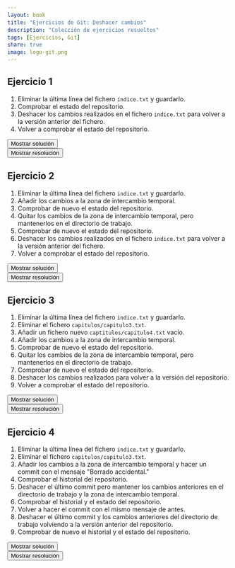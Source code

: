 ```yaml
---
layout: book
title: "Ejercicios de Git: Deshacer cambios"
description: "Colección de ejercicios resueltos"
tags: [Ejercicios, Git]
share: true
image: logo-git.png
---
```


## Ejercicio 1
1. Eliminar la última línea del fichero `indice.txt` y guardarlo.
2. Comprobar el estado del repositorio.
3. Deshacer los cambios realizados en el fichero `indice.txt` para volver a la versión anterior del fichero.
4. Volver a comprobar el estado del repositorio.

<div><button class="solution">Mostrar solución</button></div>
<div id="solution" style="display: none">
<pre class="highlight"><code>&gt; nano indice.txt
# Eliminar la última línea y guardar el fichero.
&gt; git status
&gt; git checkout -- indice.txt
&gt; git status
</code></pre>
</div>

<div><button class="resolution">Mostrar resolución</button></div>
<div id="resolution" style="display: none">
<img src="soluciones/deshacer-cambios/ejercicio1.gif" />
</div>

## Ejercicio 2

1. Eliminar la última línea del fichero `indice.txt` y guardarlo.
2. Añadir los cambios a la zona de intercambio temporal.
3. Comprobar de nuevo el estado del repositorio.
4. Quitar los cambios de la zona de intercambio temporal, pero mantenerlos en el directorio de trabajo.
5. Comprobar de nuevo el estado del repositorio.
6. Deshacer los cambios realizados en el fichero `indice.txt` para volver a la versión anterior del fichero.
7. Volver a comprobar el estado del repositorio.

<div><button class="solution">Mostrar solución</button></div>
<div id="solution" style="display: none">
<pre class="highlight"><code>&gt; nano indice.txt
# Eliminar la última línea y guardar el fichero.
&gt; git add .
&gt; git status
&gt; git reset indice.txt
&gt; git status
&gt; git checkout -- indice.txt
&gt; git status
</code></pre>
</div>

<div><button class="resolution">Mostrar resolución</button></div>
<div id="resolution" style="display: none">
<img src="soluciones/deshacer-cambios/ejercicio2.gif" />
</div>

## Ejercicio 3

1. Eliminar la última línea del fichero `indice.txt` y guardarlo.
2. Eliminar el fichero `capitulos/capitulo3.txt`.
3. Añadir un fichero nuevo `captitulos/capitulo4.txt` vacío.
4. Añadir los cambios a la zona de intercambio temporal.
5. Comprobar de nuevo el estado del repositorio.
6. Quitar los cambios de la zona de intercambio temporal, pero mantenerlos en el directorio de trabajo.
7. Comprobar de nuevo el estado del repositorio.
8. Deshacer los cambios realizados para volver a la versión del repositorio.
9. Volver a comprobar el estado del repositorio.

<div><button class="solution">Mostrar solución</button></div>
<div id="solution" style="display: none">
<pre class="highlight"><code>&gt; nano indice.txt
# Eliminar la última línea y guardar el fichero.
&gt; rm capitulos/capitulo3.txt
&gt; touch capitulos/capitulo4.txt
&gt; git add .
&gt; git status
&gt; git reset
&gt; git status
&gt; git checkout -- .
&gt; git status
&gt; git clean -f
&gt; git status
</code></pre>
</div>

<div><button class="resolution">Mostrar resolución</button></div>
<div id="resolution" style="display: none">
<img src="soluciones/deshacer-cambios/ejercicio3.gif" />
</div>

## Ejercicio 4

1. Eliminar la última línea del fichero `indice.txt` y guardarlo.
2. Eliminar el fichero `capitulos/capitulo3.txt`.
3. Añadir los cambios a la zona de intercambio temporal y hacer un commit con el mensaje "Borrado accidental."
4. Comprobar el historial del repositorio.
5. Deshacer el último commit pero mantener los cambios anteriores en el directorio de trabajo y la zona de intercambio temporal.
6. Comprobar el historial y el estado del repositorio.
7. Volver a hacer el commit con el mismo mensaje de antes.
8. Deshacer el último commit y los cambios anteriores del directorio de trabajo volviendo a la versión anterior del repositorio.
9. Comprobar de nuevo el historial y el estado del repositorio.

<div><button class="solution">Mostrar solución</button></div>
<div id="solution" style="display: none">
<pre class="highlight"><code>&gt; nano indice.txt
# Eliminar la última línea y guardar el fichero.
&gt; rm capitulos/capitulo3.txt
&gt; git commit -a "Borrado accidental."
&gt; git status
&gt; git log
&gt; git reset --soft HEAD~1
&gt; git status
&gt; git commit -m "Borrado accidental."
&gt; git status
&gt; git log
&gt; git reset --hard HEAD~1
&gt; git log
&gt; git status
</code></pre>
</div>
<div><button class="resolution">Mostrar resolución</button></div>
<div id="resolution" style="display: none">
<img src="soluciones/deshacer-cambios/ejercicio4.gif" />
</div>
